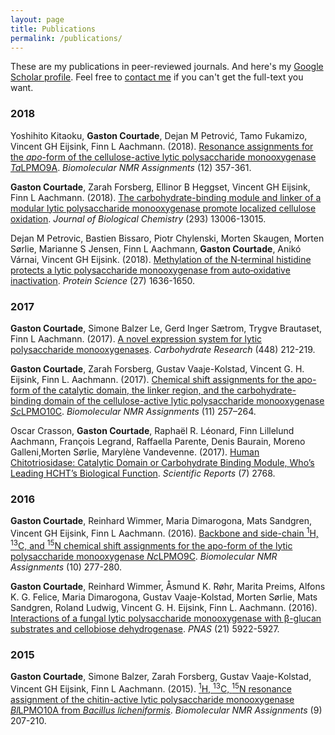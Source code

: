 ```yaml
---
layout: page
title: Publications
permalink: /publications/
---
```

These are my publications in peer-reviewed journals. And here's my [Google Scholar profile](https://scholar.google.no/citations?hl=no&user=rW-9FtYAAAAJ&view_op=list_works). Feel free to [contact me](https://www.ntnu.edu/employees/gaston.courtade) if you can't get the full-text you want.

### 2018
Yoshihito Kitaoku, **Gaston Courtade**, Dejan M Petrović, Tamo Fukamizo, Vincent GH Eijsink, Finn L Aachmann. (2018). [Resonance assignments for the *apo*-form of the cellulose-active lytic polysaccharide monooxygenase *Ta*LPMO9A](https://link.springer.com/article/10.1007/s12104-018-9839-y). *Biomolecular NMR Assignments* (12) 357-361. 

**Gaston Courtade**, Zarah Forsberg, Ellinor B Heggset, Vincent GH Eijsink, Finn L Aachmann. (2018). [The carbohydrate-binding module and linker of a modular lytic polysaccharide monooxygenase promote localized cellulose oxidation](http://www.jbc.org/content/293/34/13006.short). *Journal of Biological Chemistry* (293) 13006-13015. 

Dejan M Petrovic, Bastien Bissaro, Piotr Chylenski, Morten Skaugen, Morten Sørlie, Marianne S Jensen, Finn L Aachmann, **Gaston Courtade**, Anikó Várnai, Vincent GH Eijsink. (2018). [Methylation of the N‐terminal histidine protects a lytic polysaccharide monooxygenase from auto‐oxidative inactivation](https://onlinelibrary.wiley.com/doi/abs/10.1002/pro.3451). *Protein Science* (27) 1636-1650. 


### 2017
**Gaston Courtade**, Simone Balzer Le, Gerd Inger Sætrom, Trygve Brautaset, Finn L Aachmann. (2017). [A novel expression system for lytic polysaccharide monooxygenases](https://www.sciencedirect.com/science/article/pii/S0008621517300460). *Carbohydrate Research* (448) 212-219. 

**Gaston Courtade**, Zarah Forsberg, Gustav Vaaje-Kolstad, Vincent G. H. Eijsink, Finn L. Aachmann. (2017). [Chemical shift assignments for the apo-form of the catalytic domain, the linker region, and the carbohydrate-binding domain of the cellulose-active lytic polysaccharide monooxygenase *Sc*LPMO10C](https://link.springer.com/article/10.1007/s12104-017-9759-2). *Biomolecular NMR Assignments* (11) 257–264. 

Oscar Crasson, **Gaston Courtade**, Raphaël R. Léonard, Finn Lillelund Aachmann, François Legrand, Raffaella Parente, Denis Baurain, Moreno Galleni,Morten Sørlie, Marylène Vandevenne. (2017). [Human Chitotriosidase: Catalytic Domain or Carbohydrate Binding Module, Who’s Leading HCHT’s Biological Function](https://www.nature.com/articles/s41598-017-02382-z). *Scientific Reports* (7) 2768.


### 2016
**Gaston Courtade**, Reinhard Wimmer, Maria Dimarogona, Mats Sandgren, Vincent GH Eijsink, Finn L Aachmann. (2016). [Backbone and side-chain <sup>1</sup>H, <sup>13</sup>C, and <sup>15</sup>N chemical shift assignments for the apo-form of the lytic polysaccharide monooxygenase *Nc*LPMO9C](https://link.springer.com/article/10.1007/s12104-016-9683-x). *Biomolecular NMR Assignments* (10) 277-280. 

**Gaston Courtade**, Reinhard Wimmer, Åsmund K. Røhr, Marita Preims, Alfons K. G. Felice, Maria Dimarogona, Gustav Vaaje-Kolstad, Morten Sørlie, Mats Sandgren, Roland Ludwig, Vincent G. H. Eijsink, Finn L. Aachmann. (2016). [Interactions of a fungal lytic polysaccharide monooxygenase with &beta;-glucan substrates and cellobiose dehydrogenase](https://www.pnas.org/content/113/21/5922.full). *PNAS* (21) 5922-5927. 


### 2015
**Gaston Courtade**, Simone Balzer, Zarah Forsberg, Gustav Vaaje-Kolstad, Vincent GH Eijsink, Finn L Aachmann. (2015). [<sup>1</sup>H, <sup>13</sup>C, <sup>15</sup>N resonance assignment of the chitin-active lytic polysaccharide monooxygenase *Bl*LPMO10A from *Bacillus licheniformis*](https://link.springer.com/article/10.1007/s12104-014-9575-x). *Biomolecular NMR Assignments* (9) 207-210.
